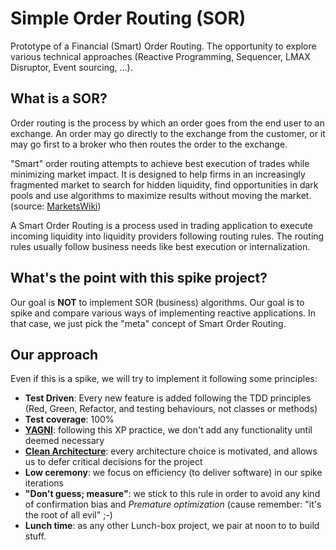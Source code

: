 Simple Order Routing (SOR)
=========================

Prototype of a Financial (Smart) Order Routing. The opportunity to explore various technical approaches (Reactive Programming, Sequencer, LMAX Disruptor, Event sourcing, ...).


What is a SOR?
--------------
Order routing is the process by which an order goes from the end user to an exchange. An order may go directly to the exchange from the customer, or it may go first to a broker who then routes the order to the exchange.

"Smart" order routing attempts to achieve best execution of trades while minimizing market impact. It is designed to help firms in an increasingly fragmented market to search for hidden liquidity, find opportunities in dark pools and use algorithms to maximize results without moving the market. (source: [MarketsWiki](http://marketswiki.com/mwiki/Order_routing))

A Smart Order Routing is a process used in trading application to execute incoming liquidity into liquidity providers following routing rules. The routing rules usually follow business needs like best execution or internalization.


What's the point with this spike project?
-----------------------------------------
Our goal is __NOT__ to implement SOR (business) algorithms. Our goal is to spike and compare various ways of implementing reactive applications. In that case, we just pick the "meta" concept of Smart Order Routing.

Our approach
------------
Even if this is a spike, we will try to implement it following some principles:

- __Test Driven__: Every new feature is added following the TDD principles (Red, Green, Refactor, and testing behaviours, not classes or methods)
- __Test coverage__: 100%
- __[YAGNI](http://en.wikipedia.org/wiki/You_aren't_gonna_need_it)__: following this XP practice, we don't add any functionality until deemed necessary
- __[Clean Architecture](http://blog.8thlight.com/uncle-bob/2011/11/22/Clean-Architecture.html)__: every architecture choice is motivated, and allows us to defer critical decisions for the project
- __Low ceremony__: we focus on efficiency (to deliver software) in our spike iterations
- __"Don't guess; measure"__: we stick to this rule in order to avoid any kind of confirmation bias and *Premature optimization* (cause remember: "it's the root of all evil" ;-) 
- __Lunch time__: as any other Lunch-box project, we pair at noon to to build stuff.









